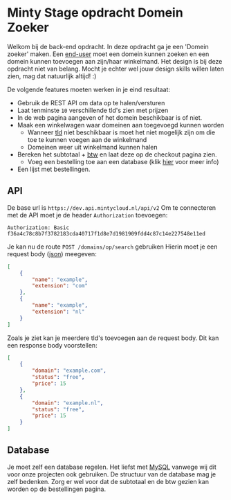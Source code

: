 <p align="center"><h1>Minty Stage opdracht Domein Zoeker</h1></p>

Welkom bij de back-end opdracht. In deze opdracht ga je een 'Domein zoeker' maken. Een [end-user](https://en.wikipedia.org/wiki/End_user) moet een domein kunnen zoeken en een domein kunnen toevoegen aan zijn/haar winkelmand. Het design is bij deze opdracht niet van belang. Mocht je echter wel jouw design skills willen laten zien, mag dat natuurlijk altijd! :)

De volgende features moeten werken in je eind resultaat:
- Gebruik de REST API om data op te halen/versturen
- Laat tenminste `10` verschillende tld's zien met prijzen
- In de web pagina aangeven of het domein beschikbaar is of niet.
- Maak een winkelwagen waar domeinen aan toegevoegd kunnen worden
    - Wanneer [tld](https://www.semrush.com/blog/top-level-domains/) niet beschikbaar is moet het niet mogelijk zijn om die toe te kunnen voegen aan de winkelmand
    - Domeinen weer uit winkelmand kunnen halen
- Bereken het subtotaal + [btw](https://en.wikipedia.org/wiki/Value-added_tax) en laat deze op de checkout pagina zien.
    - Voeg een bestelling toe aan een database (klik [hier](#database) voor meer info)
- Een lijst met bestellingen.


## API
De base url is `https://dev.api.mintycloud.nl/api/v2`
Om te connecteren met de API moet je de header `Authorization` toevoegen:
```
Authorization: Basic f36a4c78c8b7f3782183cda40717f1d8e7d1981909fdd4c87c14e227548e11ed
```

Je kan nu de route `POST /domains/op/search` gebruiken
Hierin moet je een request body ([json](https://www.json.org/)) meegeven:
```json
[
    {
        "name": "example",
        "extension": "com"
    },
    {
        "name": "example",
        "extension": "nl"
    }
]
```

Zoals je ziet kan je meerdere tld's toevoegen aan de request body.
Dit kan een response body voorstellen:

```json
[
    {
        "domain": "example.com",
        "status": "free",
        "price": 15
    },
    {
        "domain": "example.nl",
        "status": "free",
        "price": 15
    }
]
```

## Database
Je moet zelf een database regelen. Het liefst met [MySQL](https://www.mysql.com/) vanwege wij dit voor onze projecten ook gebruiken. De structuur van de database mag je zelf bedenken. Zorg er wel voor dat de subtotaal en de btw gezien kan worden op de bestellingen pagina.
